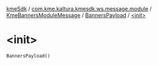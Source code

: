 [kmeSdk](../../../index.md) / [com.kme.kaltura.kmesdk.ws.message.module](../../index.md) / [KmeBannersModuleMessage](../index.md) / [BannersPayload](index.md) / [&lt;init&gt;](./-init-.md)

# &lt;init&gt;

`BannersPayload()`